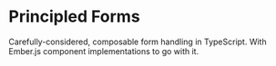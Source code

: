 # Principled Forms

Carefully-considered, composable form handling in TypeScript. With Ember.js component implementations to go with it.